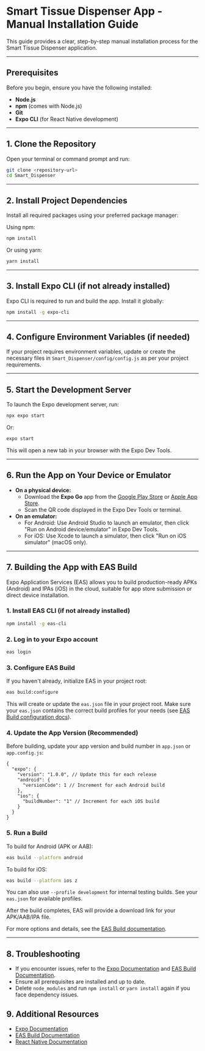 

# Smart Tissue Dispenser App - Manual Installation Guide

This guide provides a clear, step-by-step manual installation process for the Smart Tissue Dispenser application.

---

## Prerequisites

Before you begin, ensure you have the following installed:
- **Node.js** 
- **npm** (comes with Node.js)
- **Git**
- **Expo CLI** (for React Native development)

---

## 1. Clone the Repository

Open your terminal or command prompt and run:

```sh
git clone <repository-url>
cd Smart_Dispenser
```

---

## 2. Install Project Dependencies

Install all required packages using your preferred package manager:

Using npm:
```sh
npm install
```
Or using yarn:
```sh
yarn install
```

---

## 3. Install Expo CLI (if not already installed)

Expo CLI is required to run and build the app. Install it globally:

```sh
npm install -g expo-cli
```

---

## 4. Configure Environment Variables (if needed)

If your project requires environment variables, update or create the necessary files in `Smart_Dispenser/config/config.js` as per your project requirements.

---

## 5. Start the Development Server

To launch the Expo development server, run:

```sh
npx expo start
```
Or:
```sh
expo start
```

This will open a new tab in your browser with the Expo Dev Tools.

---

## 6. Run the App on Your Device or Emulator

- **On a physical device:**
  - Download the **Expo Go** app from the [Google Play Store](https://play.google.com/store/apps/details?id=host.exp.exponent) or [Apple App Store](https://apps.apple.com/app/expo-go/id982107779).
  - Scan the QR code displayed in the Expo Dev Tools or terminal.
- **On an emulator:**
  - For Android: Use Android Studio to launch an emulator, then click "Run on Android device/emulator" in Expo Dev Tools.
  - For iOS: Use Xcode to launch a simulator, then click "Run on iOS simulator" (macOS only).

---


## 7. Building the App with EAS Build


Expo Application Services (EAS) allows you to build production-ready APKs (Android) and IPAs (iOS) in the cloud, suitable for app store submission or direct device installation.

### 1. Install EAS CLI (if not already installed)

```sh
npm install -g eas-cli
```

### 2. Log in to your Expo account

```sh
eas login
```

### 3. Configure EAS Build

If you haven't already, initialize EAS in your project root:

```sh
eas build:configure
```

This will create or update the `eas.json` file in your project root. Make sure your `eas.json` contains the correct build profiles for your needs (see [EAS Build configuration docs](https://docs.expo.dev/build/eas-json/)).

### 4. Update the App Version (Recommended)

Before building, update your app version and build number in `app.json` or `app.config.js`:

```
{
  "expo": {
    "version": "1.0.0", // Update this for each release
    "android": {
      "versionCode": 1 // Increment for each Android build
    },
    "ios": {
      "buildNumber": "1" // Increment for each iOS build
    }
  }
}
```

### 5. Run a Build

To build for Android (APK or AAB):

```sh
eas build --platform android
```

To build for iOS:

```sh
eas build --platform ios z
```

You can also use `--profile development` for internal testing builds. See your `eas.json` for available profiles.

After the build completes, EAS will provide a download link for your APK/AAB/IPA file.

For more options and details, see the [EAS Build documentation](https://docs.expo.dev/build/introduction/).

---

## 8. Troubleshooting

- If you encounter issues, refer to the [Expo Documentation](https://docs.expo.dev/) and [EAS Build Documentation](https://docs.expo.dev/build/introduction/).
- Ensure all prerequisites are installed and up to date.
- Delete `node_modules` and run `npm install` or `yarn install` again if you face dependency issues.


## 9. Additional Resources

- [Expo Documentation](https://docs.expo.dev/)
- [EAS Build Documentation](https://docs.expo.dev/build/introduction/)
- [React Native Documentation](https://reactnative.dev/)



